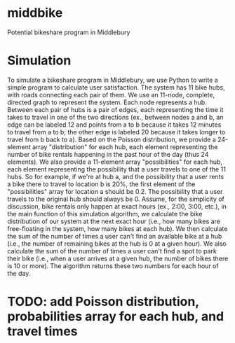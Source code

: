 # middbike
Potential bikeshare program in Middlebury

# Simulation

To simulate a bikeshare program in Middlebury, we use Python to write a simple program to calculate user satisfaction. The system has 11 bike hubs, with roads connecting each pair of them. We use an 11-node, complete, directed graph to represent the system. Each node represents a hub. Between each pair of hubs is a pair of edges, each representing the time it takes to travel in one of the two directions (ex., between nodes a and b, an edge can be labeled 12 and points from a to b because it takes 12 minutes to travel from a to b; the other edge is labeled 20 because it takes longer to travel from b back to a). Based on the Poisson distribution, we provide a 24-element array "distribution" for each hub, each element representing the number of bike rentals happening in the past hour of the day (thus 24 elements). We also provide a 11-element array "possibilities" for each hub, each element representing the possibility that a user travels to one of the 11 hubs. So for example, if we're at hub a, and the possibility that a user rents a bike there to travel to location b is 20%, the first element of the "possibilities" array for location a should be 0.2. The possibility that a user travels to the original hub should always be 0. Assume, for the simplicity of discussion, bike rentals only happen at exact hours (ex., 2:00, 3:00, etc.), in the main function of this simulation algorithm, we calculate the bike distribution of our system at the next exact hour (i.e., how many bikes are free-floating in the system, how many bikes at each hub). We then calculate the sum of the number of times a user can't find an available bike at a hub (i.e., the number of remaining bikes at the hub is 0 at a given hour). We also calculate the sum of the number of times a user can't find a spot to park their bike (i.e., when a user arrives at a given hub, the number of bikes there is 10 or more). The algorithm returns these two numbers for each hour of the day.

# TODO: add Poisson distribution, probabilities array for each hub, and travel times
